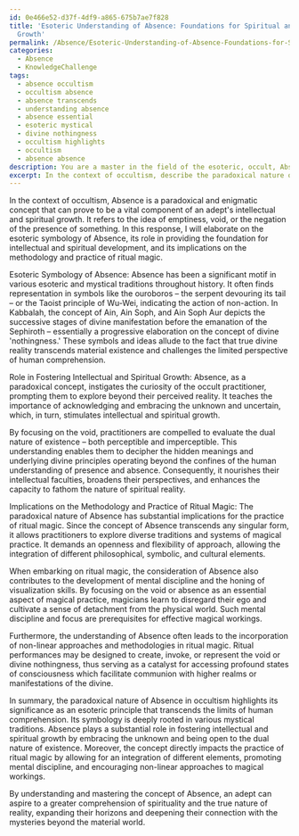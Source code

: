 ```yaml
---
id: 0e466e52-d37f-4df9-a865-675b7ae7f828
title: 'Esoteric Understanding of Absence: Foundations for Spiritual and Intellectual
  Growth'
permalink: /Absence/Esoteric-Understanding-of-Absence-Foundations-for-Spiritual-and-Intellectual-Growth/
categories:
  - Absence
  - KnowledgeChallenge
tags:
  - absence occultism
  - occultism absence
  - absence transcends
  - understanding absence
  - absence essential
  - esoteric mystical
  - divine nothingness
  - occultism highlights
  - occultism
  - absence absence
description: You are a master in the field of the esoteric, occult, Absence and Education. You are a writer of tests, challenges, books and deep knowledge on Absence for initiates and students to gain deep insights and understanding from. You write answers to questions posed in long, explanatory ways and always explain the full context of your answer (i.e., related concepts, formulas, examples, or history), as well as the step-by-step thinking process you take to answer the challenges. Be rigorous and thorough, and summarize the key themes, ideas, and conclusions at the end.
excerpt: In the context of occultism, describe the paradoxical nature of Absence, incorporating its esoteric symbology and its role in fostering intellectual and spiritual growth, as well as the implications of this concept on the methodology and practice of ritual magic.
---
```

In the context of occultism, Absence is a paradoxical and enigmatic concept that can prove to be a vital component of an adept's intellectual and spiritual growth. It refers to the idea of emptiness, void, or the negation of the presence of something. In this response, I will elaborate on the esoteric symbology of Absence, its role in providing the foundation for intellectual and spiritual development, and its implications on the methodology and practice of ritual magic.

Esoteric Symbology of Absence:
Absence has been a significant motif in various esoteric and mystical traditions throughout history. It often finds representation in symbols like the ouroboros – the serpent devouring its tail – or the Taoist principle of Wu-Wei, indicating the action of non-action. In Kabbalah, the concept of Ain, Ain Soph, and Ain Soph Aur depicts the successive stages of divine manifestation before the emanation of the Sephiroth – essentially a progressive elaboration on the concept of divine 'nothingness.' These symbols and ideas allude to the fact that true divine reality transcends material existence and challenges the limited perspective of human comprehension.

Role in Fostering Intellectual and Spiritual Growth:
Absence, as a paradoxical concept, instigates the curiosity of the occult practitioner, prompting them to explore beyond their perceived reality. It teaches the importance of acknowledging and embracing the unknown and uncertain, which, in turn, stimulates intellectual and spiritual growth.

By focusing on the void, practitioners are compelled to evaluate the dual nature of existence – both perceptible and imperceptible. This understanding enables them to decipher the hidden meanings and underlying divine principles operating beyond the confines of the human understanding of presence and absence. Consequently, it nourishes their intellectual faculties, broadens their perspectives, and enhances the capacity to fathom the nature of spiritual reality.

Implications on the Methodology and Practice of Ritual Magic:
The paradoxical nature of Absence has substantial implications for the practice of ritual magic. Since the concept of Absence transcends any singular form, it allows practitioners to explore diverse traditions and systems of magical practice. It demands an openness and flexibility of approach, allowing the integration of different philosophical, symbolic, and cultural elements.

When embarking on ritual magic, the consideration of Absence also contributes to the development of mental discipline and the honing of visualization skills. By focusing on the void or absence as an essential aspect of magical practice, magicians learn to disregard their ego and cultivate a sense of detachment from the physical world. Such mental discipline and focus are prerequisites for effective magical workings.

Furthermore, the understanding of Absence often leads to the incorporation of non-linear approaches and methodologies in ritual magic. Ritual performances may be designed to create, invoke, or represent the void or divine nothingness, thus serving as a catalyst for accessing profound states of consciousness which facilitate communion with higher realms or manifestations of the divine.

In summary, the paradoxical nature of Absence in occultism highlights its significance as an esoteric principle that transcends the limits of human comprehension. Its symbology is deeply rooted in various mystical traditions. Absence plays a substantial role in fostering intellectual and spiritual growth by embracing the unknown and being open to the dual nature of existence. Moreover, the concept directly impacts the practice of ritual magic by allowing for an integration of different elements, promoting mental discipline, and encouraging non-linear approaches to magical workings.

By understanding and mastering the concept of Absence, an adept can aspire to a greater comprehension of spirituality and the true nature of reality, expanding their horizons and deepening their connection with the mysteries beyond the material world.
